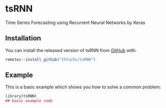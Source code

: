 
# tsRNN

<!-- badges: start -->
<!-- badges: end -->

Time Series Forecasting using Recurrent Neural Networks by Keras

## Installation

You can install the released version of tsRNN from [GitHub](https://github.com/thfuchs/tsRNN) with:

``` r
remotes::install_github("thfuchs/tsRNN")
```

## Example

This is a basic example which shows you how to solve a common problem:

``` r
library(tsRNN)
## basic example code
```

